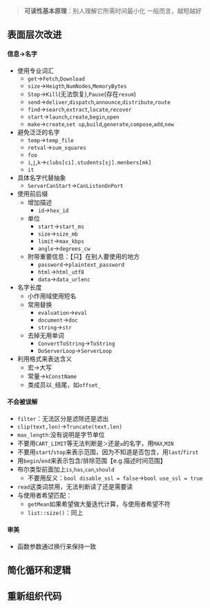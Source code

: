 > **可读性基本原理**：别人理解它所需时间最小化
> 一般而言，越短越好

## 表面层次改进
#### 信息→名字
 * 使用专业词汇
	 * `get`→`Fetch`,`Download`
	 * `size`→`Heigth`,`NumNodes`,`MemoryBytes`
	 * `Stop`→`Kill`(无法恢复),`Pause`(存在`resum`)
	 * `send`→`deliver`,`dispatch`,`announce`,`distribute`,`route`
	 * `find`→`search`,`extract`,`locate`,`recover`
	 * `start`→`launch`,`create`,`begin`,`open`
	 * `make`→`create`,`set up`,`build`,`generate`,`compose`,`add`,`new`
 * 避免泛泛的名字
 	 * `temp`→`temp_file`
	 * `retval`→`sum_squares`
	 * `foo`
	 * `i`,`j`,`k`→`clubs[ci].students[sj].menbers[mk]`
	 * `it`
 * 具体名字代替抽象
	 * `ServerCanStart`→`CanListenOnPort`
 * 使用前后缀
	 * 增加描述
		 * `id`→`hex_id`
	 * 单位
		 * `start`→`start_ms`
		 * `size`→`size_mb`
		 * `limit`→`max_kbps`
		 * `angle`→`degrees_cw`
	 * 附带重要信息：【只】在别人要使用的地方
		 * `password`→`plaintext_password`
		 * `html`→`html_utf8`
		 * `data`→`data_urlenc`
 * 名字长度
	 * 小作用域使用短名
	 * 常用替换
		 * `evaluation`→`eval`
		 * `document`→`doc`
		 * `string`→`str`
	 * 去掉无用单词
		 * `ConvertToString`→`ToString`
		 * `DoServerLoop`→`ServerLoop`
 * 利用格式来表达含义
	 * 宏→大写
	 * 常量→`kConstName`
	 * 类成员以`_`结尾，如`offset_`

#### 不会被误解
* `filter`：无法区分是滤除还是滤出
* `clip(text,len)`→`Truncate(text,len)`
* `max_length`:没有说明是字节单位
* 不要用`CART_LIMIT`等无法判断是`＞`还是`≥`的名字，用`MAX`,`MIN`
* 不要用`start`/`stop`来表示范围，因为不知道是否包含，用`last`/`first`
* 用`begin`/`end`来表示包含/排除范围【e.g.描述时间范围】
* 布尔类型前面加上`is`,`has`,`can`,`should`
	* 不要用反义：`bool disable_ssl = false`→`bool use_ssl = true`
* `read`这类词禁用，无法判断读了还是需要读
* 与使用者希望匹配：
	* `getMean`如果希望做大量迭代计算，与使用者希望不符
	* `list::size()`：同上

#### 审美
* 函数参数通过换行来保持一致
## 简化循环和逻辑

## 重新组织代码
